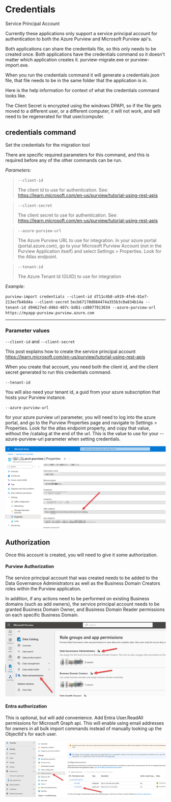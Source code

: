 # Credentials

Service Principal Account

Currently these applications only support a service principal account for authentication to both the Azure Purview and Microsoft Purview api's.

Both applications can share the credentials file, so this only needs to be created once.  Both applications have the credentials command so it doesn't matter which application creates it.  purview-migrate.exe or purview-import.exe.

When you run the credentials command it will generate a credentials.json file, that file needs to be in the same folder that the application is in.

Here is the help information for context of what the credentials command looks like.

The Client Secret is encrypted using the windows DPAPI, so if the file gets moved to a different user, or a different computer, it will not work, and will need to be regenerated for that user/computer.

## credentials command

Set the credentials for the migration tool

There are specific required parameters for this command, and this is required before any of the other commands can be run.

*Parameters:*

> `--client-id`
>
> The client id to use for authentication. See: https://learn.microsoft.com/en-us/purview/tutorial-using-rest-apis

> `--client-secret`
>
> The client secret to use for authentication. See: https://learn.microsoft.com/en-us/purview/tutorial-using-rest-apis

> `--azure-purview-url`
>
> The Azure Purview URL to use for integration. In your azure portal (portal.azure.com), go to your Microsoft Purview Account (not in the Purview Application itself) and select Settings > Properties.  Look for the Atlas endpoint.

> `--tenant-id`
>
> The Azure Tenant Id (GUID) to use for integration

*Example:*

`purview-import credentials --client-id d711c4b8-a919-4fe6-81e7-213ecfb46d4a --client-secret`
`5ecb67170d084474a355b3c0a834b14a --tenant-id d94627ed-d46d-407c-bd61-cd8077013034 --azure-purview-url`
`https://myapp-purview.purview.azure.com`

------

### Parameter values

`--client-id` and `--client-secret`

This post explains how to create the service principal account https://learn.microsoft.com/en-us/purview/tutorial-using-rest-apis

When you create that account, you need both the client id, and the client secret generated to run this credentials command.

`--tenant-id`

You will also need your tenant id, a guid from your azure subscription that hosts your Purview instance.

 `--azure-purview-url`

for your azure purview url parameter, you will need to log into the azure portal, and go to the Purview Properties page and navigate to Settings > Properties.  Look for the atlas endpoint property, and copy that value, without the /catalog at the end of the url.  This is the value to use for your --azure-purview-url parameter when setting credentials.

![image-20240831094342664](./portalpurivew.png)



## Authorization

Once this account is created, you will need to give it some authorization.

#### Purview Authorization

The service principal account that was created needs to be added to the Data Governance Administrators as well as the Business Domain Creators roles within the Purview application.

In addition, if any actions need to be performed on existing Business domains (such as add owners), the service  principal account needs to be granted Business Domain Owner, and Business Domain Reader permissions on each specific Business Domain.

![image-20240831093248987](./purviewpermissions.png)

#### Entra authorization

This is optional, but will add convenience. Add Entra User.ReadAll permissions for Microsoft Graph api. This will enable using email addresses for owners in all bulk import commands instead of manually looking up the ObjectId's for each user.

![image-20240831085953141](./entrapermissions.png)